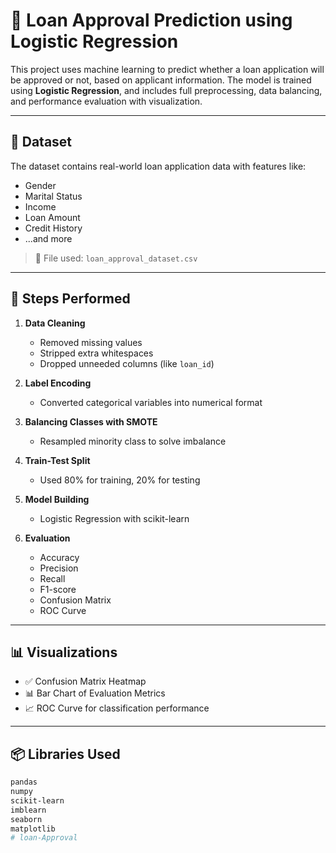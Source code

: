 # 🏦 Loan Approval Prediction using Logistic Regression

This project uses machine learning to predict whether a loan application will be approved or not, based on applicant information. The model is trained using **Logistic Regression**, and includes full preprocessing, data balancing, and performance evaluation with visualization.

---

## 📁 Dataset

The dataset contains real-world loan application data with features like:

- Gender
- Marital Status
- Income
- Loan Amount
- Credit History
- ...and more

> 📂 File used: `loan_approval_dataset.csv`

---

## 🔧 Steps Performed

1. **Data Cleaning**  
   - Removed missing values  
   - Stripped extra whitespaces  
   - Dropped unneeded columns (like `loan_id`)

2. **Label Encoding**  
   - Converted categorical variables into numerical format

3. **Balancing Classes with SMOTE**  
   - Resampled minority class to solve imbalance

4. **Train-Test Split**  
   - Used 80% for training, 20% for testing

5. **Model Building**  
   - Logistic Regression with scikit-learn

6. **Evaluation**  
   - Accuracy  
   - Precision  
   - Recall  
   - F1-score  
   - Confusion Matrix  
   - ROC Curve

---

## 📊 Visualizations

- ✅ Confusion Matrix Heatmap  
- 📊 Bar Chart of Evaluation Metrics  
- 📈 ROC Curve for classification performance

---

## 📦 Libraries Used

```bash
pandas
numpy
scikit-learn
imblearn
seaborn
matplotlib
# loan-Approval
